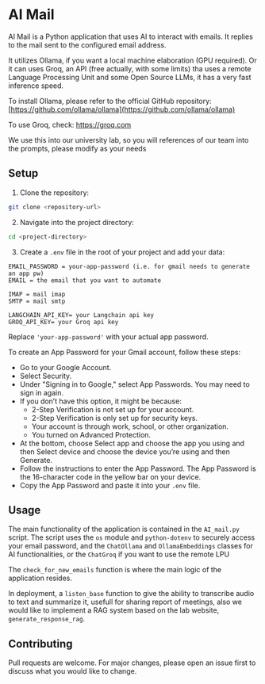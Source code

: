 # AI Mail

AI Mail is a Python application that uses AI to interact with emails.
It replies to the mail sent to the configured email address. 

It utilizes Ollama, if you want a local machine elaboration (GPU required).
Or it can uses Groq, an API (free actually, with some limits) tha uses a remote Language Processing Unit and some Open Source LLMs, it has a very fast inference speed.

To install Ollama, please refer to the official GitHub repository: [https://github.com/ollama/ollama](https://github.com/ollama/ollama)

To use Groq, check: https://groq.com

We use this into our university lab, so you will references of our team into the prompts, please modify as your needs

## Setup

1. Clone the repository:
```bash
git clone <repository-url>
```

2. Navigate into the project directory:
```bash
cd <project-directory>
```

3. Create a `.env` file in the root of your project and add your data:
```env
EMAIL_PASSWORD = your-app-password (i.e. for gmail needs to generate an app pw)
EMAIL = the email that you want to automate

IMAP = mail imap
SMTP = mail smtp

LANGCHAIN_API_KEY= your Langchain api key
GROQ_API_KEY= your Groq api key
```
Replace `'your-app-password'` with your actual app password.

To create an App Password for your Gmail account, follow these steps:

- Go to your Google Account.
- Select Security.
- Under "Signing in to Google," select App Passwords. You may need to sign in again.
- If you don’t have this option, it might be because:
  - 2-Step Verification is not set up for your account.
  - 2-Step Verification is only set up for security keys.
  - Your account is through work, school, or other organization.
  - You turned on Advanced Protection.
- At the bottom, choose Select app and choose the app you using and then Select device and choose the device you’re using and then Generate.
- Follow the instructions to enter the App Password. The App Password is the 16-character code in the yellow bar on your device.
- Copy the App Password and paste it into your `.env` file.

## Usage

The main functionality of the application is contained in the `AI_mail.py` script. The script uses the `os` module and `python-dotenv` to securely access your email password, and the `ChatOllama` and `OllamaEmbeddings` classes for AI functionalities, or the `ChatGroq` if you want to use the remote LPU

The `check_for_new_emails` function is where the main logic of the application resides.

In deployment, a `listen_base` function to give the ability to transcribe audio to text and summarize it, usefull for sharing report of meetings, also we would like to implement a RAG system based on the lab website, `generate_response_rag`.

## Contributing

Pull requests are welcome. For major changes, please open an issue first to discuss what you would like to change.
